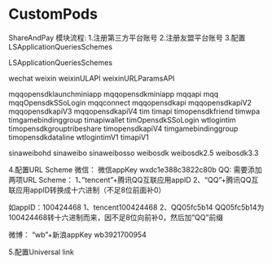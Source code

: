 # CustomPods

ShareAndPay 模块流程:
1.注册第三方平台账号
2.注册友盟平台账号
3.配置LSApplicationQueriesSchemes

<key>LSApplicationQueriesSchemes</key>
<array>
<!--微信 URL Scheme白名单-->
<string>wechat</string>
<string>weixin</string>
<string>weixinULAPI</string>
<string>weixinURLParamsAPI</string>


<!-- QQ、Qzone URL Scheme白名单-->
<string>mqqopensdklaunchminiapp</string>
<string>mqqopensdkminiapp</string>
<string>mqqapi</string>
<string>mqq</string>
<string>mqqOpensdkSSoLogin</string>
<string>mqqconnect</string>
<string>mqqopensdkapi</string>
<string>mqqopensdkapiV2</string>
<string>mqqopensdkapiV3</string>
<string>mqqopensdkapiV4</string>
<string>tim</string>
<string>timapi</string>
<string>timopensdkfriend</string>
<string>timwpa</string>
<string>timgamebindinggroup</string>
<string>timapiwallet</string>
<string>timOpensdkSSoLogin</string>
<string>wtlogintim</string>
<string>timopensdkgrouptribeshare</string>
<string>timopensdkapiV4</string>
<string>timgamebindinggroup</string>
<string>timopensdkdataline</string>
<string>wtlogintimV1</string>
<string>timapiV1</string>

<!--新浪微博 URL Scheme白名单-->
<string>sinaweibohd</string>
<string>sinaweibo</string>
<string>sinaweibosso</string>
<string>weibosdk</string>
<string>weibosdk2.5</string>
<string>weibosdk3.3</string>


4.配置URL Scheme
微信：
微信appKey    wxdc1e388c3822c80b
QQ:
需要添加两项URL Scheme： 1、”tencent”+腾讯QQ互联应用appID 2、“QQ”+腾讯QQ互联应用appID转换成十六进制（不足8位前面补0）

如appID：100424468 1、tencent100424468 2、QQ05fc5b14
QQ05fc5b14为100424468转十六进制而来，因不足8位向前补0，然后加”QQ”前缀

微博：
“wb”+新浪appKey  wb3921700954

5.配置Universal link






